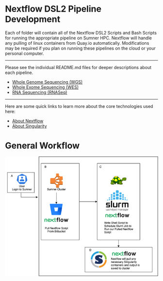 # Nextflow DSL2 Pipeline Development

Each of folder will contain all of the Nextflow DSL2 Scripts and Bash Scripts for running the appropriate pipeline on Sumner HPC. Nextflow will handle any pulling of linux containers from Quay.io automatically. Modifications may be required if you plan on running these pipelines on the cloud or your personal computer.
<hr>
Please see the individual README.md files for deeper descriptions about each pipeline.
<ul>
<li><a href = "#">Whole Genome Sequencing (WGS)</a></li>
<li><a href = "#">Whole Exome Sequencing (WES)</a></li>
<li><a href = "/rnaseq/README.md">RNA Sequencing (RNASeq)</a></li>
</ul>
<hr>
Here are some quick links to learn more about the core technologies used here:
<ul>
<li><a href = "#">About Nextflow</a></li>
<li><a href = "#">About Singularity</a></li>
</ul>

# General Workflow

![Scheme](/static/imgs/general_workflow.png)
